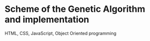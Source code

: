 # Scheme of the Genetic Algorithm and implementation
HTML, CSS, JavaScript, Object Oriented programming
